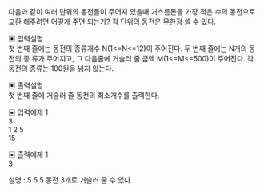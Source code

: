 다음과 같이 여러 단위의 동전들이 주어져 있을때 거스름돈을 가장 적은 수의 동전으로 교환 해주려면 어떻게 주면 되는가? 각 단위의 동전은 무한정 쓸 수 있다.


▣ 입력설명      
첫 번째 줄에는 동전의 종류개수 N(1<=N<=12)이 주어진다. 두 번째 줄에는 N개의 동전의 종 류가 주어지고, 그 다음줄에 거슬러 줄 금액 M(1<=M<=500)이 주어진다.
각 동전의 종류는 100원을 넘지 않는다.


▣ 출력설명          
첫 번째 줄에 거슬러 줄 동전의 최소개수를 출력한다.


▣ 입력예제 1      
3   
1 2 5      
15 


▣ 출력예제 1       
3     


설명 : 5 5 5 동전 3개로 거슬러 줄 수 있다.

